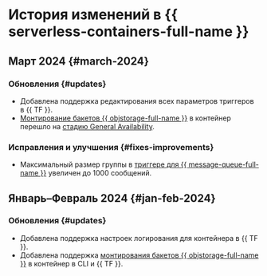 # История изменений в {{ serverless-containers-full-name }}

## Март 2024 {#march-2024}

### Обновления {#updates}

* Добавлена поддержка редактирования всех параметров триггеров в {{ TF }}.
* [Монтирование бакетов {{ objstorage-full-name }}](concepts/mounting.md) в контейнер перешло на [стадию General Availability](../overview/concepts/launch-stages.md).

### Исправления и улучшения {#fixes-improvements}

* Максимальный размер группы в [триггере для {{ message-queue-full-name }}](concepts/trigger/ymq-trigger.md) увеличен до 1000 сообщений.

## Январь–Февраль 2024 {#jan-feb-2024}

### Обновления {#updates}

* Добавлена поддержка настроек логирования для контейнера в {{ TF }}.
* Добавлена поддержка [монтирования бакетов {{ objstorage-full-name }}](concepts/mounting.md) в контейнер в CLI и {{ TF }}.
